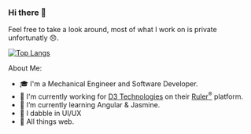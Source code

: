 ### Hi there 👋

Feel free to take a look around, most of what I work on is private unfortunatly 😞.

[![Top Langs](https://github-readme-stats.vercel.app/api/top-langs/?username=wesleyzloza&theme=transparent&layout=compact&hide_border=true)](https://github.com/anuraghazra/github-readme-stats)

About Me:
- 🎓 I'm a Mechanical Engineer and Software Developer.
- 💼 I'm currently working for [D3 Technologies](https://www.d3tech.net/) on their [Ruler<sup>&reg;</sup>](https://go.d3tech.net/specialized-solutions-automation#automation-form-anchor) platform.
- 🌱 I’m currently learning Angular & Jasmine.
- 🎨 I dabble in UI/UX
- 🖤 All things web.
